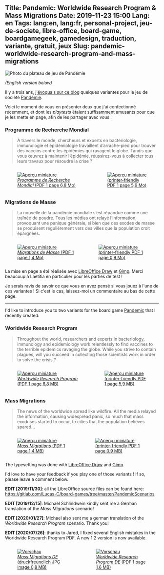 Title: Pandemic: Worldwide Research Program & Mass Migrations
Date: 2019-11-23 15:00
Lang: en
Tags: lang:en, lang:fr, personal-project, jeu-de-societe, libre-office, board-game, boardgamegeek, gamedesign, traduction, variante, gratuit, jeux
Slug: pandemic-worldwide-research-program-and-mass-migrations
---
![Photo du plateau de jeu de Pandémie](images/2019/11/Pandemic-Photo-Header.jpg)

_(English version below)_

Il y a trois ans, [j'évoquais sur ce blog](resources-pour-mr-jack-et-pandemie.html)
quelques variantes pour le jeu de société [Pandémie](https://boardgamegeek.com/boardgame/30549/pandemic).

Voici le moment de vous en présenter deux que j'ai confectionné récemment,
et dont les _playtests_ étaient suffisamment amusants pour que je les mette en page,
afin de les partager avec vous :

### Programme de Recherche Mondial

> À travers le monde, chercheurs et experts en bactériologie, immunologie et épidémiologie
> travaillent d’arrache-pied pour trouver des vaccins contre les épidémies qui ravagent le globe.
> Tandis que vous œuvrez à maintenir l’épidémie, réussirez-vous à collecter tous leurs travaux
> pour résoudre la crise ?

<div class="imgs">
  <a href="images/jeux/Pandemic%20Scenario%20Worldwide%20Research%20Program%20FR%20v1.0.pdf">
    <figure>
      <img alt="Aperçu miniature" src="images/2019/11/thumbnail_WorldwideResearchProgram.jpg">
      <figcaption><em>Programme de Recherche Mondial</em> (PDF 1 page 6,8 Mo)</figcaption>
    </figure>
  </a>
  <a href="images/jeux/Pandemic%20Scenario%20Worldwide%20Research%20Program%20FR%20v1.0%20printerfriendly.pdf">
    <figure>
      <img alt="Aperçu miniature" src="images/2019/11/thumbnail_lightweigth_WorldwideResearchProgram.jpg">
      <figcaption>(printer-friendly PDF 1 page 5,9 Mo)</figcaption>
    </figure>
  </a>
</div>

### Migrations de Masse

> La nouvelle de la pandémie mondiale s’est répandue comme une traînée de poudre.
> Tous les médias ont relayé l’information, provoquant une panique générale,
> si bien que des exodes de masse se produisent régulièrement vers des villes
> que la population croit épargnées.

<div class="imgs">
  <a href="images/jeux/Pandemic%20Scenario%20Mass%20Migrations%20FR%20v1.0.pdf">
    <figure>
      <img alt="Aperçu miniature" src="images/2019/11/thumbnail_MassMigrations.jpg">
      <figcaption><em>Migrations de Masse</em> (PDF 1 page 1,4 Mo)</figcaption>
    </figure>
  </a>
  <a href="images/jeux/Pandemic%20Scenario%20Mass%20Migrations%20FR%20v1.0%20printerfriendly.pdf">
    <figure>
      <img alt="Aperçu miniature" src="images/2019/11/thumbnail_lightweigth_MassMigrations.jpg">
      <figcaption>(printer-friendly PDF 1 page 0,9 Mo)</figcaption>
    </figure>
  </a>
</div>

La mise en page a été réalisée avec [LibreOffice Draw](https://libreoffice.org/discover/draw/)
et [Gimp](https://www.gimp.org). Merci beaucoup à Laëtitia en particulier pour les parties de test !

Je serais ravis de savoir ce que vous en avez pensé si vous jouez à l'une de ces variantes !
Si c'est le cas, laissez-moi un commentaire au bas de cette page.

---

I'd like to introduce you to two variants for the board game [Pandemic](https://boardgamegeek.com/boardgame/30549/pandemic)
that I recently created:

### Worldwide Research Program

> Throughout the world, researchers and experts in bacteriology, immunology and epidemiology
> work relentlessly to find vaccines to the terrible epidemics ravaging the globe.
> While you strive to contain plagues, will you succeed in collecting
> those scientists work in order to solve the crisis ?

<div class="imgs">
  <a href="images/jeux/Pandemic%20Scenario%20Worldwide%20Research%20Program%20EN%20v1.2.pdf">
    <figure>
      <img alt="Aperçu miniature" src="images/2019/11/thumbnail_WorldwideResearchProgram.jpg">
      <figcaption><em>Worldwide Research Program</em> (PDF 1 page 6,8 MB)</figcaption>
    </figure>
  </a>
  <a href="images/jeux/Pandemic%20Scenario%20Worldwide%20Research%20Program%20EN%20v1.2%20printerfriendly.pdf">
    <figure>
      <img alt="Aperçu miniature" src="images/2019/11/thumbnail_lightweigth_WorldwideResearchProgram.jpg">
      <figcaption>(printer-friendly PDF 1 page 5,9 MB)</figcaption>
    </figure>
  </a>
</div>

### Mass Migrations

> The news of the worldwide spread like wildfire. All the media relayed the information,
> causing widespread panic, so much that mass exoduses started to occur,
> to cities that the population believes spared…

<div class="imgs">
  <a href="images/jeux/Pandemic%20Scenario%20Mass%20Migrations%20EN%20v1.1.pdf">
    <figure>
      <img alt="Aperçu miniature" src="images/2019/11/thumbnail_MassMigrations.jpg">
      <figcaption><em>Mass Migrations</em> (PDF 1 page 1,4 MB)</figcaption>
    </figure>
  </a>
  <a href="images/jeux/Pandemic%20Scenario%20Mass%20Migrations%20EN%20v1.1%20printerfriendly.pdf">
    <figure>
      <img alt="Aperçu miniature" src="images/2019/11/thumbnail_lightweigth_MassMigrations.jpg">
      <figcaption>(printer-friendly PDF 1 page 0,9 MB)</figcaption>
    </figure>
  </a>
</div>

The typesetting was done with [LibreOffice Draw](https://libreoffice.org/discover/draw/)
and [Gimp](https://www.gimp.org).

I'd love to have your feedback if you play one of those variants !
If so, please leave a comment below.

**EDIT [2019/11/30]**: all the LibreOffice source files can be found here:
<https://gitlab.com/Lucas-C/board-games/tree/master/PandemicScenarios>

**EDIT [2019/12/15]**: Michael Schlindwein kindly sent me a German translation of the _Mass Migrations_ scenario!

**EDIT [2020/01/27]**: Michael also sent me a german translation of the _Worldwide Research Program_ scenario.
Thank you!

**EDIT [2020/07/26]**: thanks to Jared, I fixed several English mistakes in the Worldwide Research Program PDF.
A new 1.2 version is now available.

<div class="imgs">
  <a href="images/jeux/Pandemic%20Scenario%20Mass%20Migrations%20DE%20druckfreundlich.jpg">
    <figure>
      <img alt="Vorschau" src="images/jeux/Pandemic%20Scenario%20Mass%20Migrations%20DE%20druckfreundlich.jpg">
      <figcaption><em>Mass Migrations DE</em> (druckfreundlich JPG image 0,8 MB)</figcaption>
    </figure>
  </a>
  <a href="images/jeux/Pandemic%20Scenario%20Worldwide%20Research%20Program%20DE.pdf">
    <figure>
      <img alt="Vorschau" src="images/2019/11/thumbnail_WorldwideResearchProgram_DE.jpg">
      <figcaption><em>Worldwide Research Program DE</em> (PDF 1 page 1,6 MB)</figcaption>
    </figure>
  </a>
</div>

<style>
.imgs {
    display: flex;
    justify-content: center;
    align-items: center;
}
</style>
